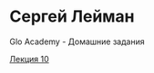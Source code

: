 # Сергей Лейман
Glo Academy - Домашние задания

[Лекция 10]( serglehmann.github.io/lesson_10/index.html  "Верстка при помощи bootstrap")
